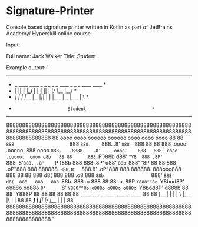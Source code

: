 # Signature-Printer
Console based signature printer written in Kotlin as part of JetBrains Academy/ Hyperskill online course. 

Input:

Full name: Jack Walker
Title: Student

Example output:
'
***********************************************************
*   _ ____ ____ _  _      _ _ _ ____ _    _  _ ____ ____  *
*   | |__| |    |_/       | | | |__| |    |_/  |___ |__/  *
*  _| |  | |___ | \_      |_|_| |  | |___ | \_ |___ |  \  *
*                         Student                         *
***********************************************************

8888888888888888888888888888888888888888888888888888888888888888888888888888888888888888888888888888888888888888888888888888888888
88     oooo                     oooo                  oooooo   oooooo     oooo           oooo  oooo                             88
88     `888                     `888                   `888.    `888.     .8'            `888  `888                             88
88      888  .oooo.    .ooooo.   888  oooo              `888.   .8888.   .8'    .oooo.    888   888  oooo   .ooooo.  oooo d8b   88
88      888 `P  )88b  d88' `"Y8  888 .8P'                `888  .8'`888. .8'    `P  )88b   888   888 .8P'   d88' `88b `888""8P   88
88      888  .oP"888  888        888888.                  `888.8'  `888.8'      .oP"888   888   888888.    888ooo888  888       88
88      888 d8(  888  888   .o8  888 `88b.                 `888'    `888'      d8(  888   888   888 `88b.  888    .o  888       88
88  .o. 88P `Y888""8o `Y8bod8P' o888o o888o                 `8'      `8'       `Y888""8o o888o o888o o888o `Y8bod8P' d888b      88
88  `Y888P                                                                                                                      88
88                                                                                                                              88
88                                                                                                                              88
88                                              ____ ___ _  _ ___  ____ _  _ ___                                                88
88                                              [__   |  |  | |  \ |___ |\ |  |                                                 88
88                                              ___]  |  |__| |__/ |___ | \|  |                                                 88
8888888888888888888888888888888888888888888888888888888888888888888888888888888888888888888888888888888888888888888888888888888888
'
